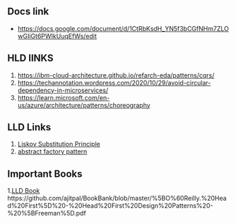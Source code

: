 ## Docs link ##
- https://docs.google.com/document/d/1CtRbKsdH_YN5f3bCGfNHm7ZLOwGIiGt6PWIkUuqEfWs/edit

## HLD lINKS
1. https://ibm-cloud-architecture.github.io/refarch-eda/patterns/cqrs/
2. https://techannotation.wordpress.com/2020/10/29/avoid-circular-dependency-in-microservices/
3. https://learn.microsoft.com/en-us/azure/architecture/patterns/choreography


## LLD Links
1. [Liskov Substitution Principle](https://tusharghosh09006.medium.com/liskov-substitution-principle-lsp-744eceb29e8)<br>
2. [abstract factory pattern](https://www.javatpoint.com/abstract-factory-pattern)

## Important Books
1.[LLD Book]([https://tusharghosh09006.medium.com/liskov-substitution-principle-lsp-744eceb29e8](https://github.com/ajitpal/BookBank/blob/master/%5BO%60Reilly.%20Head%20First%5D%20-%20Head%20First%20Design%20Patterns%20-%20%5BFreeman%5D.pdf))
https://github.com/ajitpal/BookBank/blob/master/%5BO%60Reilly.%20Head%20First%5D%20-%20Head%20First%20Design%20Patterns%20-%20%5BFreeman%5D.pdf

